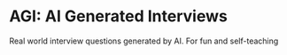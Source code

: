 # AGI: AI Generated Interviews

Real world interview questions generated by AI. For fun and self-teaching
